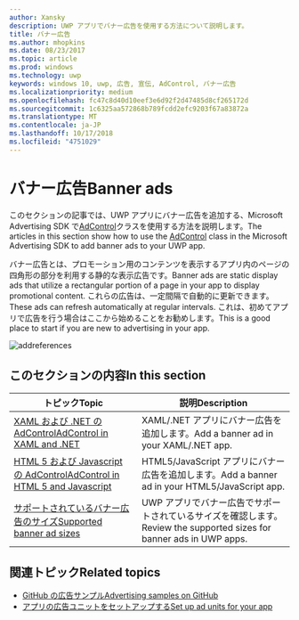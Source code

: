 ```yaml
---
author: Xansky
description: UWP アプリでバナー広告を使用する方法について説明します。
title: バナー広告
ms.author: mhopkins
ms.date: 08/23/2017
ms.topic: article
ms.prod: windows
ms.technology: uwp
keywords: windows 10, uwp, 広告, 宣伝, AdControl, バナー広告
ms.localizationpriority: medium
ms.openlocfilehash: fc47c8d40d10eef3e6d92f2d47485d8cf265172d
ms.sourcegitcommit: 1c6325aa572868b789fcdd2efc9203f67a83872a
ms.translationtype: MT
ms.contentlocale: ja-JP
ms.lasthandoff: 10/17/2018
ms.locfileid: "4751029"
---
```

# <a name="banner-ads"></a><span data-ttu-id="6d48e-104">バナー広告</span><span class="sxs-lookup"><span data-stu-id="6d48e-104">Banner ads</span></span>

<span data-ttu-id="6d48e-105">このセクションの記事では、UWP アプリにバナー広告を追加する、Microsoft Advertising SDK で[AdControl](https://docs.microsoft.com/uwp/api/microsoft.advertising.winrt.ui.adcontrol)クラスを使用する方法を説明します。</span><span class="sxs-lookup"><span data-stu-id="6d48e-105">The articles in this section show how to use the [AdControl](https://docs.microsoft.com/uwp/api/microsoft.advertising.winrt.ui.adcontrol) class in the Microsoft Advertising SDK to add banner ads to your UWP app.</span></span>

<span data-ttu-id="6d48e-106">バナー広告とは、プロモーション用のコンテンツを表示するアプリ内のページの四角形の部分を利用する静的な表示広告です。</span><span class="sxs-lookup"><span data-stu-id="6d48e-106">Banner ads are static display ads that utilize a rectangular portion of a page in your app to display promotional content.</span></span> <span data-ttu-id="6d48e-107">これらの広告は、一定間隔で自動的に更新できます。</span><span class="sxs-lookup"><span data-stu-id="6d48e-107">These ads can refresh automatically at regular intervals.</span></span> <span data-ttu-id="6d48e-108">これは、初めてアプリで広告を行う場合はここから始めることをお勧めします。</span><span class="sxs-lookup"><span data-stu-id="6d48e-108">This is a good place to start if you are new to advertising in your app.</span></span>

![addreferences](images/banner-ad.png)

## <a name="in-this-section"></a><span data-ttu-id="6d48e-110">このセクションの内容</span><span class="sxs-lookup"><span data-stu-id="6d48e-110">In this section</span></span>

|  <span data-ttu-id="6d48e-111">トピック</span><span class="sxs-lookup"><span data-stu-id="6d48e-111">Topic</span></span>    | <span data-ttu-id="6d48e-112">説明</span><span class="sxs-lookup"><span data-stu-id="6d48e-112">Description</span></span> |               
|----------|-------|
| [<span data-ttu-id="6d48e-113">XAML および .NET の AdControl</span><span class="sxs-lookup"><span data-stu-id="6d48e-113">AdControl in XAML and .NET</span></span>](adcontrol-in-xaml-and--net.md)     | <span data-ttu-id="6d48e-114">XAML/.NET アプリにバナー広告を追加します。</span><span class="sxs-lookup"><span data-stu-id="6d48e-114">Add a banner ad in your XAML/.NET app.</span></span>        |
| [<span data-ttu-id="6d48e-115">HTML 5 および Javascript の AdControl</span><span class="sxs-lookup"><span data-stu-id="6d48e-115">AdControl in HTML 5 and Javascript</span></span>](adcontrol-in-html-5-and-javascript.md)     | <span data-ttu-id="6d48e-116">HTML5/JavaScript アプリにバナー広告を追加します。</span><span class="sxs-lookup"><span data-stu-id="6d48e-116">Add a banner ad in your HTML5/JavaScript app.</span></span>        |
| [<span data-ttu-id="6d48e-117">サポートされているバナー広告のサイズ</span><span class="sxs-lookup"><span data-stu-id="6d48e-117">Supported banner ad sizes</span></span>](supported-ad-sizes-for-banner-ads.md)    |  <span data-ttu-id="6d48e-118">UWP アプリでバナー広告でサポートされているサイズを確認します。</span><span class="sxs-lookup"><span data-stu-id="6d48e-118">Review the supported sizes for banner ads in UWP apps.</span></span>        |


## <a name="related-topics"></a><span data-ttu-id="6d48e-119">関連トピック</span><span class="sxs-lookup"><span data-stu-id="6d48e-119">Related topics</span></span>

* [<span data-ttu-id="6d48e-120">GitHub の広告サンプル</span><span class="sxs-lookup"><span data-stu-id="6d48e-120">Advertising samples on GitHub</span></span>](http://aka.ms/githubads)
* [<span data-ttu-id="6d48e-121">アプリの広告ユニットをセットアップする</span><span class="sxs-lookup"><span data-stu-id="6d48e-121">Set up ad units for your app</span></span>](set-up-ad-units-in-your-app.md)
